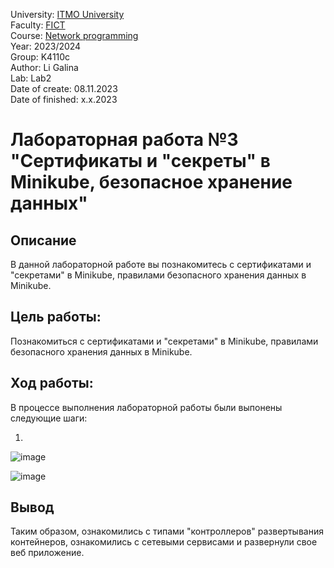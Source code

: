 University: [ITMO University](https://itmo.ru/ru/) <br/>
Faculty: [FICT](https://fict.itmo.ru) <br/>
Course: [Network programming](https://github.com/itmo-ict-faculty/network-programming) <br/>
Year: 2023/2024 <br/>
Group: K4110c <br/>
Author: Li Galina <br/>
Lab: Lab2 <br/>
Date of create: 08.11.2023 <br/>
Date of finished: x.x.2023 <br/>

# Лабораторная работа №3 "Сертификаты и "секреты" в Minikube, безопасное хранение данных"

## Описание
   В данной лабораторной работе вы познакомитесь с сертификатами и "секретами" в Minikube, правилами безопасного хранения данных в Minikube.

## Цель работы:
   Познакомиться с сертификатами и "секретами" в Minikube, правилами безопасного хранения данных в Minikube.

## Ход работы:
   В процессе выполнения лабораторной работы были выпонены следующие шаги:
   
   1. 

![image](https://github.com/Geetork/Introduction-to-distributed-technologies/assets/58363643/e8316e6d-fe88-4ce4-99fc-f55e82b44f50)

![image](https://github.com/Geetork/Introduction-to-distributed-technologies/assets/58363643/b22bd976-876e-4bd1-ab52-ed2ff1fa6824)

## Вывод

Таким образом, ознакомились с типами "контроллеров" развертывания контейнеров, ознакомились с сетевыми сервисами и развернули свое веб приложение.



